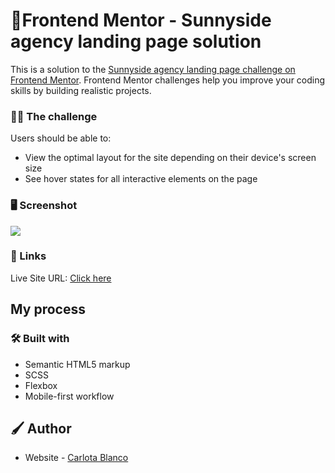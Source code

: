 # 🚀Frontend Mentor - Sunnyside agency landing page solution

This is a solution to the [Sunnyside agency landing page challenge on Frontend Mentor](https://www.frontendmentor.io/challenges/sunnyside-agency-landing-page-7yVs3B6ef). Frontend Mentor challenges help you improve your coding skills by building realistic projects.

### 💪🏻 The challenge

Users should be able to:

- View the optimal layout for the site depending on their device's screen size
- See hover states for all interactive elements on the page

### 🖥 Screenshot

![](Solution.png)

### 🔗 Links

Live Site URL: [Click here](https://carlotablanco.github.io/sunnyside-agency-landing/)

## My process

### 🛠 Built with

- Semantic HTML5 markup
- SCSS
- Flexbox
- Mobile-first workflow

## 🖌 Author

- Website - [Carlota Blanco](https://carlotablanco.es/)
